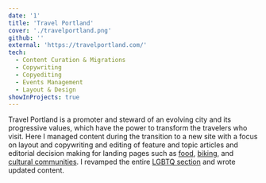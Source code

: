 ```yaml
---
date: '1'
title: 'Travel Portland'
cover: './travelportland.png'
github: ''
external: 'https://travelportland.com/'
tech:
  - Content Curation & Migrations
  - Copywriting
  - Copyediting
  - Events Management
  - Layout & Design
showInProjects: true
---
```


Travel Portland is a promoter and steward of an evolving city and its progressive values, which have the power to transform the travelers who visit. Here I managed content during the transition to a new site with a focus on layout and copywriting and editing of feature and topic articles and editorial decision making for landing pages such as [food](https://www.travelportland.com/culture/food/), [biking](https://www.travelportland.com/culture/biking/), and [cultural communities](https://www.travelportland.com/culture/cultural-communities/). I revamped the entire [LGBTQ section](https://www.travelportland.com/culture/lgbtq-plus/) and wrote updated content.
